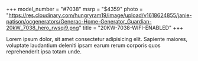 +++
model_number = "#7038"
msrp = "$4359"
photo = "https://res.cloudinary.com/hungryram19/image/upload/v1618624855/janie-patison/ocgenerators/Generac-Home-Generator_Guardian-20kW_7038_hero_rwsqi9.png"
title = "20KW-7038-WIFI-ENABLED"
+++

Lorem ipsum dolor, sit amet consectetur adipisicing elit. Sapiente maiores, voluptate laudantium deleniti ipsam earum rerum corporis quos reprehenderit ipsa totam unde.
